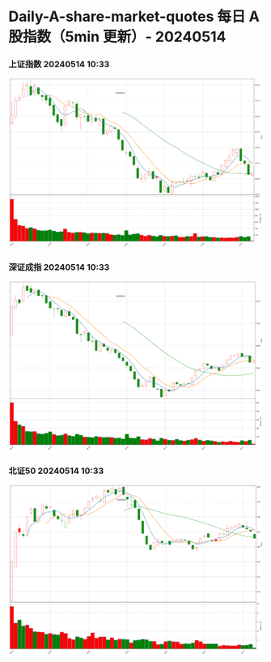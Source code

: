 
# Daily-A-share-market-quotes 每日 A 股指数（5min 更新）- 20240514

### 上证指数 20240514 10:33
![](./fig/2024/5/20240514-sh000001.png)

### 深证成指 20240514 10:33
![](./fig/2024/5/20240514-sz399001.png)

### 北证50 20240514 10:33
![](./fig/2024/5/20240514-bj899050.png)
